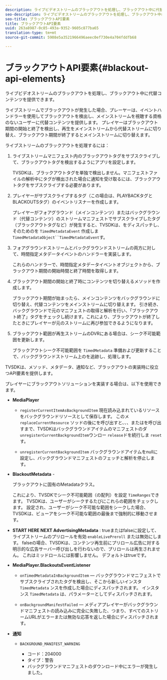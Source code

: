 ```yaml
---
description: ライブビデオストリームのブラックアウトを処理し、ブラックアウト中に代替コンテンツを提供できます。
seo-description: ライブビデオストリームのブラックアウトを処理し、ブラックアウト中に代替コンテンツを提供できます。
seo-title: ブラックアウトAPI要素
title: ブラックアウトAPI要素
uuid: 263a8987-0c85-493a-9352-9605c877ba65
translation-type: tm+mt
source-git-commit: 5908e5a3521966496aeec0ef730e4a704fddfb68

---
```



# ブラックアウトAPI要素{#blackout-api-elements}

ライブビデオストリームのブラックアウトを処理し、ブラックアウト中に代替コンテンツを提供できます。

ライブストリームでブラックアウトが発生した場合、プレーヤーは、イベントハンドラーを使用してブラックアウトを検出し、メインストリームを視聴する資格のないユーザーに代替コンテンツを提供します。 プレイヤーはブラックアウト期間の開始と終了を検出し、再生をメインストリームから代替ストリームに切り替え、ブラックアウト期間が終了するとメインストリームに切り替えます。

ライブストリームのブラックアウトを処理するには：

1. ライブストリームマニフェスト内のブラックアウトタグをサブスクライブして、ブラックアウトタグを検出するようにアプリを設定します。

   TVSDKは、ブラックアウトタグを単独で検出しません。マニフェストファイルの解析中にタグが検出された場合に通知を受け取るには、ブラックアウトタグをサブスクライブする必要があります。
1. プレイヤーがサブスクライブするタグ（この場合は、PLAYBACKタグとBLACKOUTSタグ）のイベントリスナーを作成します。

   プレイヤーがフォアグラウンド（メインコンテンツ）またはバックグラウンド（代替コンテンツ）のストリームマニフェストでサブスクライブしたタグ（ブラックアウトタグなど）が発生すると、TVSDKは、をディスパッチし、そのためのを `TimedMetadataEvent` 作成しま `TimedMetadataObject``TimedMetadataEvent`す。

1. フォアグラウンドストリームとバックグラウンドストリームの両方に対して、時間指定メタデータイベントのハンドラーを実装します。

   これらのハンドラーで、時間指定メタデータイベントオブジェクトから、ブラックアウト期間の開始時間と終了時間を取得します。
1. ブラックアウト期間の開始と終了時にコンテンツを切り替えるメソッドを作成します。

   ブラックアウト期間が始まったら、メインコンテンツをバックグラウンドに切り替え、代替コンテンツをメインストリームに切り替えます。 引き続き、バックグラウンドで元のマニフェストの取得と解析を行い、「ブラックアウト終了」タグをチェックし続けます。これにより、ブラックアウトが終了したときにプレイヤーが元のストリームに再び参加できるようになります。
1. ブラックアウト範囲が再生ストリームのDVRにある場合は、シーク不可能範囲を更新します。

   ブラックアウトシーク不可能範囲を `TimedMetadata` 準備および更新することで、バックグラウンドストリーム上のを追跡し、処理します。

TVSDKは、メソッド、メタデータ、通知など、ブラックアウトの実装時に役立つAPI要素を提供します。

プレイヤーにブラックアウトソリューションを実装する場合は、以下を使用できます。

* **MediaPlayer**

   * `registerCurrentItemAsBackgroundItem` 現在読み込まれているリソースをバックグラウンドリソースとして保存します。 このメ `replaceCurrentResource` ソッドの後にを呼び出すと、、、またはを呼び出すまで、TVSDKはバックグラウンドアイテムのマニフェストのダ `unregisterCurrentBackgroundItem`ウンロー `release`ドを続行しま `reset`す。

   * `unregisterCurrentBackgroundItem` バックグラウンドアイテムをnullに設定し、バックグラウンドマニフェストのフェッチと解析を停止します。

* **BlackoutMetadata** -

   ブラックアウトに固有のMetadataクラス。

   これにより、TVSDKでシーク不可能範囲（の配列）を設定 `TimeRanges`できます。 TVSDKは、ユーザーがシークするたびにこれらの範囲をチェックします。 設定され、ユーザーがシーク不可能な範囲をシークした場合、TVSDKは、ビューアをシーク不可能な範囲の最後まで強制的に移動させます。

* **START HERE NEXT AdvertisingMetadata** : trueまたはfalseに設定して、ライブストリームのプリロールを有効 `enableLivePreroll` または無効にします。 falseの場合、TVSDKは、コンテンツ再生前にプリロール広告に対する明示的な広告サーバー呼び出しを行わないので、プリロールは再生されません。 これはミッドロールには影響しません。 デフォルトはtrueです。

* **MediaPlayer.BlackoutsEventListener**

   * `onTimedMetadataInBackgroundItem`  — バックグラウンドマニフェストでサブスクライブされたタグを検出し、そこから新しいインスタ `TimedMetadata` ンスを作成した場合にディスパッチされます。 インスタンス `TimedMetadata` は、パラメーターとしてディスパッチされます。

   * `onBackgroundManifestFailed`  — メディアプレイヤーがバックグラウンドマニフェストの読み込みに完全に失敗した、つまり、すべてのストリームURLがエラーまたは無効な応答を返した場合にディスパッチされます。

* **通知**

   * `BACKGROUND_MANIFEST_WARNING`

      * コード：204000
      * タイプ：警告
      * バックグラウンドマニフェストのダウンロード中にエラーが発生しました。